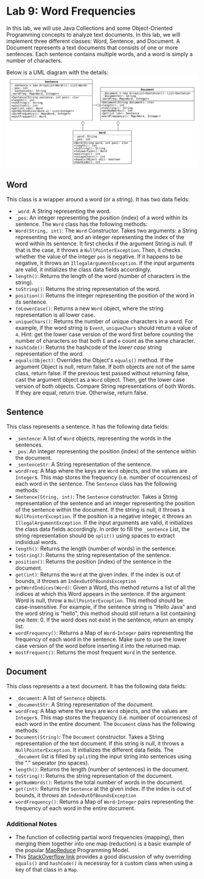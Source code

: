 # Lab 9: Word Frequencies

In this lab, we will use Java Collections and some Object-Oriented Programming concepts to analyze text documents.
In this lab, we will implement three different classes: Word, Sentence, and Document. A Document represents a text
documents that consists of one or more sentences. Each sentence contains multiple words, and a word is simply a number of characters.

Below is a UML diagram with the details:
![document-uml](uml.svg)

## Word

This class is a wrapper around a word (or a string). It has two data fields:
- `_word`: A String representing the word.
- `_pos`: An integer representing the position (index) of a word within its sentence.
The `Word` class has the following methods:
- `Word(String, int)`: The `Word` Constructor. Takes two arguments: a String representing the word, and an integer representing the index of
the word within its sentence. It first checks if the argument String is null. If that is the case, it throws a `NullPointerException`. Then,
it checks whether the value of the integer `pos` is negative. If it happens to be negative, it throws an `IllegalArgumentException`. If the input
arguments are valid, it initializes the class data fields accordingly.
- `length()`: Returns the length of the word (number of characters in the string).
- `toString()`: Returns the string representation of the word.
- `position()`: Returns the integer representing the position of the word in its sentence.
- `toLowerCase()`: Returns a new `Word` object, where the string representation is all lower case.
- `uniqueChars()`: Returns the number of unique characters in a word. For example, if the word string is `Event`, `uniqueChars` should return a 
value of `4`. Hint: get the lower case version of the word first before counting the number of characters so that both `E` and `e` count as the same
character.
- `hashCode()`: Returns the hashcode of the *lower case* string representation of the word.
- `equals(Object)`: Overrides the Object's `equals()` method. If the argument Object is null, return false. If both objects are not of the same class,
return false. If the previous test passed without returning false, cast the argument object as a `Word` object. Then, get the lower case version of both objects.  Compare String representations of both Words. If they are equal, return true. Otherwise, return false.

## Sentence
This class represents a sentence. It has the following data fields:
- `_sentence`: A list of `Word` objects, representing the words in the sentences.
- `_pos`: An integer representing the position (index) of the sentence within the document.
- `_sentenceStr`: A String representation of the sentence.
- `wordFreq`: A Map where the keys are `Word` objects, and the values are `Integer`s. This map stores the frequency (i.e. number of occurrences) of each word in the sentence.
The `Sentence` class has the following methods:
- `Sentence(String, int)`: The `Sentence` constructor. Takes a String representation of the sentence and an integer representing the position of the sentence within the document.
If the string is null, it throws a `NullPointerException`. If the position is a negative integer, it throws an `IllegalArgumentException`. If the input
arguments are valid, it initializes the class data fields accordingly. In order to fill the `_sentence` List, the string representation should be `split()` using spaces to extract
individual words.
- `length()`: Returns the length (number of words) in the sentence.
- `toString()`: Returns the string representation of the sentence.
- `position()`: Returns the position (index) of the sentence in the document.
- `get(int)`: Returns the `Word` at the given index. If the index is out of bounds, it throws an `IndexOutOfBoundsException`
- `getWordIndices(Word)`: Given a Word, this method returns a list of all the indices at which this Word appears in the sentence. If the argument Word is null, throw a `NullPointerException`.
This method should be case-insensitive. For example, if the sentence string is "Hello Java" and the word string is "hello", this method should still return a list containing one item: 0.
If the word does not exist in the sentence, return an empty list.
- `wordFrequency()`: Returns a Map of `Word`-`Integer` pairs representing the frequency of each word in the sentence. Make sure to use the lower case version of the word before inserting it
into the returned map.
- `mostFrequent()`: Returns the most frequent `Word` in the sentence.


## Document
This class represents a a text document. It has the following data fields:
- `_document`: A list of `Sentence` objects.
- `_documentStr`: A String representation of the document.
- `wordFreq`: A Map where the keys are `Word` objects, and the values are `Integer`s. This map stores the frequency (i.e. number of occurrences) of each word in the entire document.
The `Document` class has the following methods:
- `Document(String)`: The `Document` constructor. Takes a String representation of the text document. If this string is null, it throws a `NullPointerException`. It initializes the different data fields.
The `_document` list is filled by `split`ing the input string into sentences using the "." seperator (no spaces). 
- `length()`: Returns the length (number of sentences) in the document.
- `toString()`: Returns the string representation of the document.
- `getNumWords()`: Returns the total number of words in the document.
- `get(int)`: Returns the `Sentence` at the given index. If the index is out of bounds, it throws an `IndexOutOfBoundsException`
- `wordFrequency()`: Returns a Map of `Word`-`Integer` pairs representing the frequency of each word in the entire document. 

### Additional Notes
- The function of collecting partial word frequencies (mapping), then merging them together into one map (reduction) is a basic example of the popular [MapReduce](https://en.wikipedia.org/wiki/MapReduce) Programming Model.
- This [StackOverflow link](https://stackoverflow.com/questions/2265503/why-do-i-need-to-override-the-equals-and-hashcode-methods-in-java) provides a good discussion of why overriding `equals()` and `hashCode()` is necessray
for a custom class when using a key of that class in a `Map`.
